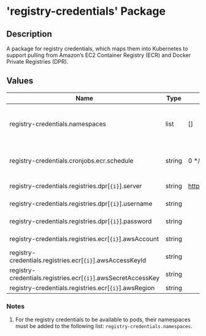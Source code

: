 # 'registry-credentials' Package

## Description

A package for registry credentials, which maps them into Kubernetes to support pulling from Amazon’s EC2 Container
Registry (ECR) and Docker Private Registries (DPR).

## Values

| Name                                                          | Type   | Default                     | Description                                        |
|---------------------------------------------------------------|--------|-----------------------------|----------------------------------------------------|
| registry-credentials.namespaces                               | list   | []                          | Namespaces in which the credentials are replicated |
| registry-credentials.cronjobs.ecr.schedule                    | string | 0 */1 * * *                 | Schedule to update the ECR registry credentials    |
| registry-credentials.registries.dpr[`{i}`].server             | string | https://index.docker.io/v1/ | Docker server URL                                  |
| registry-credentials.registries.dpr[`{i}`].username           | string |                             | Docker username                                    |
| registry-credentials.registries.dpr[`{i}`].password           | string |                             | Docker password                                    |
| registry-credentials.registries.ecr[`{i}`].awsAccount         | string |                             | AWS account                                        |
| registry-credentials.registries.ecr[`{i}`].awsAccessKeyId     | string |                             | AWS access key ID                                  |
| registry-credentials.registries.ecr[`{i}`].awsSecretAccessKey | string |                             | AWS secret access key                              |
| registry-credentials.registries.ecr[`{i}`].awsRegion          | string |                             | AWS region                                         |

### Notes

1. For the registry credentials to be available to pods, their namespaces must be added to the following list:
   `registry-credentials.namespaces`.
